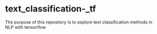 # text_classification-_tf
The purpose of this repository is to explore text classification methods in NLP with tensorflow
